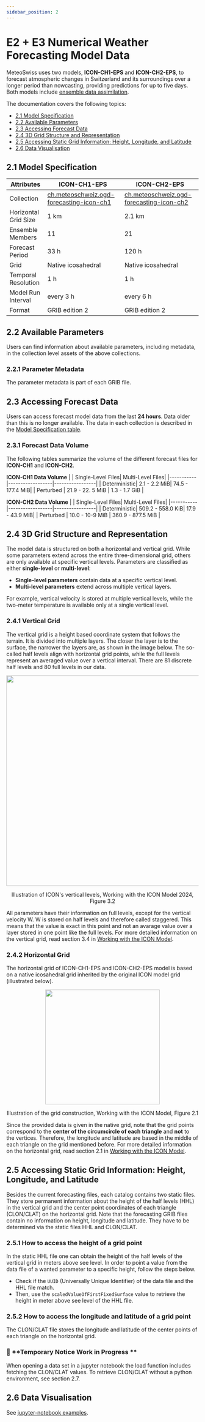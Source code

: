 ```yaml
---
sidebar_position: 2
---
```


# E2 + E3 Numerical Weather Forecasting Model Data

MeteoSwiss uses two models, **ICON-CH1-EPS** and **ICON-CH2-EPS**, to forecast atmospheric changes in Switzerland and its surroundings over a longer period than nowcasting, providing predictions for up to five days. Both models include [ensemble data assimilation](https://www.meteoswiss.admin.ch/weather/warning-and-forecasting-systems/icon-forecasting-systems/ensemble-data-assimilation.html).

The documentation covers the following topics:
- [2.1 Model Specification](#21-model-specification)
- [2.2 Available Parameters](#22-available-parameters)
- [2.3 Accessing Forecast Data](#23-accessing-forecast-data)
- [2.4 3D Grid Structure and Representation](#24-3d-grid-structure-and-representation)
- [2.5 Accessing Static Grid Information: Height, Longitude, and Latitude](#25-accessing-static-grid-information-height-longitude-and-latitude)
- [2.6 Data Visualisation](#26-data-visualisation)

## 2.1 Model Specification

| **Attributes**| **ICON-CH1-EPS** | **ICON-CH2-EPS**|
|-----------|------------------|-----------------|
| Collection |[ch.meteoschweiz.ogd-forecasting-icon-ch1](https://sys-data.int.bgdi.ch/browser/#/collections/ch.meteoschweiz.ogd-forecasting-icon-ch1?.language=en) | [ch.meteoschweiz.ogd-forecasting-icon-ch2](https://sys-data.int.bgdi.ch/browser/#/collections/ch.meteoschweiz.ogd-forecasting-icon-ch2?.language=en) |
| Horizontal Grid Size | 1 km | 2.1 km |
| Ensemble Members | 11 | 21 |
| Forecast Period | 33 h | 120 h |
| Grid | Native icosahedral | Native icosahedral |
| Temporal Resolution |  1 h | 1 h |
| Model Run Interval | every 3 h | every 6 h |
| Format | GRIB edition 2 | GRIB edition 2 |


## 2.2 Available Parameters

Users can find information about available parameters, including metadata, in the collection level assets of the above collections.

### 2.2.1 Parameter Metadata

The parameter metadata is part of each GRIB file.


## 2.3 Accessing Forecast Data

Users can access forecast model data from the last **24 hours**. Data older than this is no longer available. The data in each collection is described in the [Model Specification table](#21-model-specification).

### 2.3.1 Forecast Data Volume

The following tables summarize the volume of the different forecast files for **ICON-CH1** and **ICON-CH2**.

**ICON-CH1 Data Volume**
| | Single-Level Files| Multi-Level Files|
|-----------|------------------|-----------------|
| Deterministic| 2.1 - 2.2 MiB| 74.5 - 177.4 MiB|
| Perturbed | 21.9 - 22. 5 MiB | 1.3 - 1.7 GiB |


**ICON-CH2 Data Volume**
| | Single-Level Files| Multi-Level Files|
|-----------|------------------|-----------------|
| Deterministic| 509.2 - 558.0 KiB| 17.9 - 43.9 MiB|
| Perturbed | 10.0 - 10-9 MiB | 360.9 - 877.5 MiB |


## 2.4 3D Grid Structure and Representation
The model data is structured on both a horizontal and vertical grid. While some parameters extend across the entire three-dimensional grid, others are only available at specific vertical levels.
Parameters are classified as either **single-level** or **multi-level**:
- **Single-level parameters** contain data at a specific vertical level.
- **Multi-level parameters** extend across multiple vertical layers.

For example, vertical velocity is stored at multiple vertical levels, while the two-meter temperature is available only at a single vertical level.


### 2.4.1 Vertical Grid

The vertical grid is a height based coordinate system that follows the terrain. It is divided into multiple layers. The closer the layer is to
the surface, the narrower the layers are, as shown in the image below.
The so-called half levels align with horizontal grid points, while the full levels represent an averaged value over a vertical interval.
There are 81 discrete half levels and 80 full levels in our data.

<div align="center">
<img src="/opendata/docs_img/VerticalLayers.png" width="550"/>

Illustration of ICON's vertical levels, Working with the ICON Model 2024, Figure 3.2
</div>

All parameters have their information on full levels, except for the vertical velocity W. W is stored on half levels and therefore called staggered.
This means that the value is exact in this point
and not an avarage value over a layer stored in one point like the full levels. For more detailed information on the vertical grid, read section 3.4 in [Working with the ICON Model](https://www.dwd.de/DE/leistungen/nwv_icon_tutorial/pdf_einzelbaende/icon_tutorial2024.pdf?__blob=publicationFile&v=3).

### 2.4.2 Horizontal Grid

The horizontal grid of ICON-CH1-EPS and ICON-CH2-EPS model is based on a native icosahedral grid inherited by the original ICON model grid (illustrated below).

<div align="center">
<img src="/opendata/docs_img/IcosahedralGrid.png" width="300"/>

Illustration of the grid construction, Working with the ICON Model, Figure 2.1
</div>

Since the provided data is given in the native grid, note that the grid points correspond to the **center of the circumcircle of each triangle** and **not** to the vertices. Therefore, the longitude and latitude are based in the middle of each triangle on the grid mentioned before. For more detailed information on
the horizontal grid, read section 2.1 in [Working with the ICON Model](https://www.dwd.de/DE/leistungen/nwv_icon_tutorial/pdf_einzelbaende/icon_tutorial2024.pdf?__blob=publicationFile&v=3).

## 2.5 Accessing Static Grid Information: Height, Longitude, and Latitude

Besides the current forecasting files, each catalog contains two static files. They store permanent information about the height of the half levels (HHL) in the vertical grid and
the center point coordinates of each triangle (CLON/CLAT) on the horizontal grid. Note that the forecasting GRIB files contain no information on height, longitude and latitude. They have to be determined via the static files HHL and CLON/CLAT.

### 2.5.1 How to access the height of a grid point

In the static HHL file one can obtain the height of the half levels of the vertical grid in meters above see level. In order to point a value from the data file of a wanted parameter to a specific height, follow the steps below.
- Check if the `UUID` (Universally Unique Identifier) of the data file and the HHL file match.
- Then, use the `scaledValueOfFirstFixedSurface` value to retrieve the height in meter above see level of the HHL file.

### 2.5.2 How to access the longitude and latitude of a grid point

The CLON/CLAT file stores the longitude and latitude of the center points of each triangle on the horizontal grid.
### 🚧  **Temporary Notice Work in Progress **  
When opening a data set in a jupyter notebook the load function includes fetching the CLON/CLAT values. To retrieve CLON/CLAT without a python environment, see section 2.7.


## 2.6 Data Visualisation

See [jupyter-notebook examples](https://github.com/MeteoSwiss/opendata-nwp-demos).
